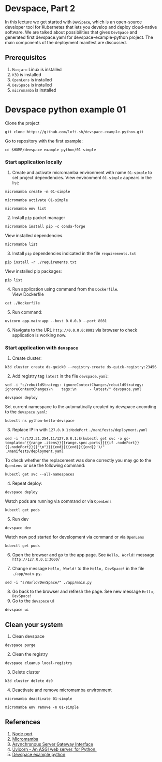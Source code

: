 # Devspace, Part 2

In this lecture we get started with `DevSpace`, which is an open-source developer tool for Kubernetes that lets you develop and deploy cloud-native software. We are talked about possibilities that gives `DevSpace` and generated first devspace.yaml for devspace-example-python project. The main components of the deployment manifest are discussed.

## Prerequisites

1. `Manjaro` Linux is installed
2. `K3D` is installed
3. `OpenLens` is installed
4. `DevSpace` is installed
5. `micromamba` is installed

# Devspace python example 01
Clone the project    
```shell
git clone https://github.com/loft-sh/devspace-example-python.git
```
Go to repository with the first example:      
```shell
cd $HOME/devspace-example-python/01-simple
```
### Start application locally
1. Create and activate micromamba environment with name `01-simple` to set project dependencies. View environment `01-simple` appears in the list:

```shell
micromamba create -n 01-simple
```
```shell
micromamba activate 01-simple
```
```shell
micromamba env list 
```
2. Install `pip` packet manager
```shell
micromamba install pip -c conda-forge
```
View installed dependencies
```shell
micromamba list
```
3. Install `pip` dependencies indicated in the file `requirements.txt`
```shell
pip install -r ./requirements.txt
```     
View installed pip packages: 
```shell
pip list
```    
4. Run application using command from the `Dockerfile`.       
View Dockerfile
```shell
cat ./Dockerfile
```     
5. Run command:
```shell
uvicorn app.main:app --host 0.0.0.0 --port 8081
```     
6. Navigate to the URL `http://0.0.0.0:8081` via browser to check application is working now.     

### Start application with `devspace`
1. Create cluster:
```shell
k3d cluster create ds-quick0 --registry-create ds-quick-registry:23456
```    
2. Add registry tag `latest` in the file `devspace.yaml`:   
```shell
sed -i "s/rebuildStrategy: ignoreContextChanges/rebuildStrategy: ignoreContextChanges\n    tags:\n      - latest/" devspace.yaml 
```    
```shell
devspace deploy
```     
Set current namespace to the automatically created by devspace according to the `devspace.yaml`:
```shell
kubectl ns python-hello-devspace
```     
3. Replace IP in with `127.0.0.1:NodePort` `./manifests/deployment.yaml`
```shell
sed -i "s/172.31.254.11/127.0.0.1:$(kubectl get svc -o go-template='{{range .items}}{{range.spec.ports}}{{if .nodePort}}{{.nodePort}}{{"\n"}}{{end}}{{end}}{{end}}')/" ./manifests/deployment.yaml
```     
To check whether the replacement was done correctly you may go to the `OpenLens` or use the following command:
```shell
kubectl get svc --all-namespaces
```    
4. Repeat deploy:
```shell
devspace deploy
```
Watch pods are running via command or via `OpenLens`
```shell
kubectl get pods
```     
5. Run dev    
```shell
devspace dev
```    
Watch new pod started for development via command or via `OpenLens`     
```shell
kubectl get pods
```     
6. Open the browser and go to the app page. See `Hello, World!` message     
`http://127.0.0.1:3000/`    

7. Change message `Hello, World!` to the `Hello, DevSpace!` in the file `./app/main.py`.    
```shell
sed -i "s/World/DevSpace/" ./app/main.py  
```
8. Go back to the browser and refresh the page. See new message `Hello, DevSpace!`     
9. Go to the `devspace` ui     
```shell
devspace ui
```

## Clean your system   

1. Clean devspace
```shell
devspace purge
```
2. Clean the registry
```shell
devspace cleanup local-registry
```
3. Delete cluster
```shell
k3d cluster delete ds0
```
4. Deactivate and remove micromamba environment
```shell
micromamba deactivate 01-simple
```
```shell
micromamba env remove -n 01-simple
```

## References
1. [Node port](https://kubernetes.io/docs/concepts/services-networking/service/#type-nodeport)
2. [Micromamba](https://mamba.readthedocs.io/en/latest/user_guide/micromamba.html)
3. [Asynchronous Server Gateway Interface](https://asgi.readthedocs.io/en/latest/)
4. [Uvicorn - An ASGI web server, for Python.](https://www.uvicorn.org/)
5. [Devspace example python](https://github.com/loft-sh/devspace-example-python.git)